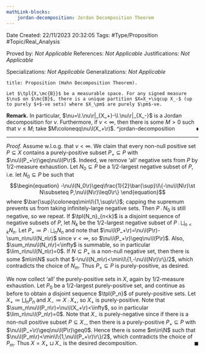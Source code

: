 ```yaml
---
mathLink-blocks:
    jordan-decomposition: Jordan Decomposition Theorem
---
```


<div class="topSpace"></div>

Date Created: 22/11/2023 20:32:05
Tags: #Type/Proposition #Topic/Real_Analysis

Proved by: <i>Not Applicable</i>
References: <i>Not Applicable</i>
Justifications: <i>Not Applicable</i>

Specializations: <i>Not Applicable</i>
Generalizations: <i>Not Applicable</i>

``` ad-Proposition
title: Proposition (Hahn Decomposition Theorem).

Let $\tpl{X,\mc{B}}$ be a measurable space. For any signed measure $\nu$ on $\mc{B}$, there is a unique partition $X=X_+\sqcup X_-$ (up to purely $+$-ve sets) where $X_\pm$ are purely $\pm$-ve.

```

<b>Remark.</b> In particular, $\nu=\l.\nu\r|_{X_+}-\l.\nu\r|_{X_-}$ is a Jordan decomposition for $\nu$. Furthermore, if $\nu<\infty$, then there is some $M>0$ such that $\nu\leq M$; take $M\coloneqq\nu\l(X_+\r)$.<span style="float:right;">$\blacklozenge$</span> ^jordan-decomposition

---

<i>Proof.</i> Assume w.l.o.g. that $\nu<\infty$. We claim that every non-null positive set $P\subseteq X$ contains a purely-positive subset $P_+\subseteq P$ with $\nu\l(P_+\r)\geq\nu\l(P\r)$. Indeed, we remove ‘all’ negative sets from $P$ by $1/2$-measure exhaustion. Let $N_0\subseteq P$ be a $1/2$-largest negative subset of $P$, i.e. let $N_0\subseteq P$ be such that
$$\begin{equation}
    -\nu\l(N_0\r)\geq\frac{1}{2}\bar{\sup}\l\{-\nu\l(N\r)\st N\subseteq P,\nu\l(N\r)\leq0\r\}
\end{equation}$$
where $\bar{\sup}\coloneqq\min\l\{1,\sup\r\}$; capping the supremum prevents us from taking infinitely-large negative sets. Then $P\comp N_0$ is still negative, so we repeat. If $\tpl{N_n}_{n<k}$ is a disjoint sequence of negative subsets of $P$, let $N_k$ be the $1/2$-largest negative subset of $P\comp\bigsqcup_{n<k}N_n$. Let $P_+\coloneqq P\comp\bigsqcup_nN_n$ and note that $\nu\l(P_+\r)=\nu\l(P\r)-\sum_n\nu\l(N_n\r)$ since $\nu<\infty$, so $\nu\l(P_+\r)\geq\nu\l(P\r)$. Also, $\sum_n\nu\l(N_n\r)<\infty$ is summable, so in particular $\lim_n\nu\l(N_n\r)=0$. If $N\subseteq P_+$ is a non-null negative set, then there is some $m\in\N$ such that $-\nu\l(N_m\r)<\min\l\{1,-\nu\l(N\r)\r\}/2$, which contradicts the choice of $N_m$. Thus $P_+\subseteq P$ is purely-positive, as desired.

We now collect ‘all’ the purely-positive sets in $X$, again by $1/2$-measure exhaustion. Let $P_0$ be a $1/2$-largest purely-positive set, and continue as before to obtain a disjoint sequence $\tpl{P_n}$ of purely-positive sets. Let $X_+\coloneqq\bigsqcup_nP_n$ and $X_-\coloneqq X\comp X_+$, so $X_+$ is purely-positive. Note that $\sum_n\nu\l(P_n\r)=\nu\l(X_+\r)<\infty$, so in particular $\lim_n\nu\l(P_n\r)=0$. Note that $X_-$ is purely-negative since if there is a non-null positive subset $P\subseteq X_-$, then there is a purely-positive $P_+\subseteq P$ with $\nu\l(P_+\r)\geq\nu\l(P\r)\geq0$. Hence there is some $m\in\N$ such that $\nu\l(P_m\r)<\min\l\{1,\nu\l(P_+\r)\r\}/2$, which contradicts the choice of $P_m$. Thus $X=X_+\sqcup X_-$ is the desired decomposition.<span style="float:right;">$\blacksquare$</span>
